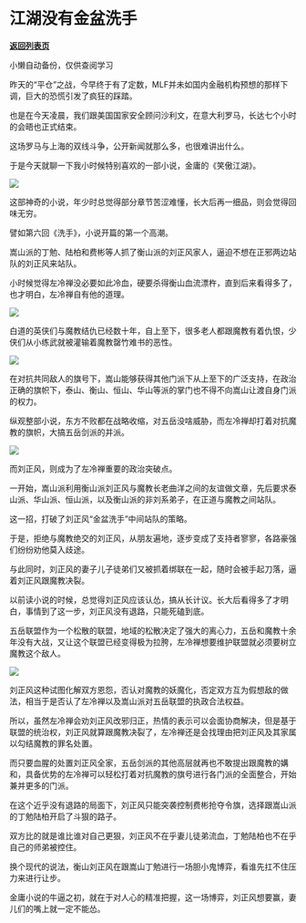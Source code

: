 # 江湖没有金盆洗手

[**返回列表页**](/gzh/政事堂2019)

小懒自动备份，仅供查阅学习

昨天的“平仓”之战，今早终于有了定数，MLF并未如国内金融机构预想的那样下调，巨大的恐慌引发了疯狂的踩踏。

  

也是在今天凌晨，我们跟美国国家安全顾问沙利文，在意大利罗马，长达七个小时的会晤也正式结束。

  

这场罗马与上海的双线斗争，公开新闻就那么多，也很难讲出什么。

  

于是今天就聊一下我小时候特别喜欢的一部小说，金庸的《笑傲江湖》。

  

![](https://mmbiz.qpic.cn/mmbiz_jpg/rxhS23yu8cMicwc5DpXiaNAIY7Mrq3QGMzbZbFPVf47wHIg90W8taOVGoTj2P6XTw8icBukZK2Wn1WN45qr6DZOLg/640?wx_fmt=jpeg)

  

这部神奇的小说，年少时总觉得部分章节苦涩难懂，长大后再一细品，则会觉得回味无穷。  

  

譬如第六回《洗手》，小说开篇的第一个高潮。

  

嵩山派的丁勉、陆柏和费彬等人抓了衡山派的刘正风家人，逼迫不想在正邪两边站队的刘正风来站队。

  

小时候觉得左冷禅没必要如此冷血，硬要杀得衡山血流漂杵，直到后来看得多了，也才明白，左冷禅自有他的道理。

  

![](https://mmbiz.qpic.cn/mmbiz_jpg/rxhS23yu8cMicwc5DpXiaNAIY7Mrq3QGMzFkQ52csPOsYXQcN6f0fLxe1tmiaiasK4laJAUH6x3icRAiaZiaDBl3kLwRg/640?wx_fmt=jpeg)

  

白道的英侠们与魔教结仇已经数十年，自上至下，很多老人都跟魔教有着仇恨，少侠们从小练武就被灌输着魔教罄竹难书的恶性。

  

![](https://mmbiz.qpic.cn/mmbiz_jpg/rxhS23yu8cMicwc5DpXiaNAIY7Mrq3QGMzkZPUgZgJE3MJ1g43OYhGmO3TLSoQmQtdfx9iciauiaR80tF7b3gYst2ibg/640?wx_fmt=jpeg)

  

在对抗共同敌人的旗号下，嵩山能够获得其他门派下从上至下的广泛支持，在政治正确的旗帜下，泰山、衡山、恒山、华山等派的掌门也不得不向嵩山让渡自身门派的权力。

  

纵观整部小说，东方不败都在战略收缩，对五岳没啥威胁，而左冷禅却打着对抗魔教的旗帜，大搞五岳剑派的并派。

  

![](https://mmbiz.qpic.cn/mmbiz_jpg/rxhS23yu8cMicwc5DpXiaNAIY7Mrq3QGMzIkl4EIXntTbHNBOhZX70EVKkZnG6cZ8P1Mp12rwhV4hUhBw4VhA2dA/640?wx_fmt=jpeg)

  

而刘正风，则成为了左冷禅重要的政治突破点。

  

一开始，嵩山派利用衡山派刘正风与魔教长老曲洋之间的友谊做文章，先后要求泰山派、华山派、恒山派，以及衡山派的非刘系弟子，在正道与魔教之间站队。

  

这一招，打破了刘正风“金盆洗手”中间站队的策略。  

  

于是，拒绝与魔教绝交的刘正风，从朋友遍地，逐步变成了支持者寥寥，各路豪强们纷纷劝他莫入歧途。

  

与此同时，刘正风的妻子儿子徒弟们又被抓着绑联在一起，随时会被手起刀落，逼着刘正风跟魔教决裂。

  

以前读小说的时候，总觉得刘正风应该认怂，搞从长计议。长大后看得多了才明白，事情到了这一步，刘正风没有退路，只能死磕到底。  

  

五岳联盟作为一个松散的联盟，地域的松散决定了强大的离心力，五岳和魔教十余年没有大战，又让这个联盟已经变得极为拉胯，左冷禅想要维护联盟就必须要树立魔教这个敌人。

  

![](https://mmbiz.qpic.cn/mmbiz_jpg/rxhS23yu8cMicwc5DpXiaNAIY7Mrq3QGMz5eqibLTEXgQlcGchrtfUsoU7AqEnM5HOTcaEourwX2WiaC4kKdiag4zTA/640?wx_fmt=jpeg)

  

刘正风这种试图化解双方恩怨，否认对魔教的妖魔化，否定双方互为假想敌的做法，相当于是否认了左冷禅以及嵩山派对五岳联盟的执政合法权益。

  

所以，虽然左冷禅会劝刘正风改邪归正，热情的表示可以会面协商解决，但是基于联盟的统治权，刘正风就算跟魔教决裂了，左冷禅还是会找理由把刘正风及其家属以勾结魔教的罪名处置。

  

而只要血腥的处置刘正风全家，五岳剑派的其他高层就再也不敢提出跟魔教的媾和，具备优势的左冷禅可以轻松打着对抗魔教的旗号进行各门派的全面整合，开始兼并更多的门派。  

  

在这个近乎没有退路的局面下，刘正风只能突袭控制费彬抢夺令旗，选择跟嵩山派的丁勉陆柏开启了斗狠的路子。

  

双方比的就是谁比谁对自己更狠，刘正风不在乎妻儿徒弟流血，丁勉陆柏也不在乎自己的师弟被控住。

  

换个现代的说法，衡山刘正风在跟嵩山丁勉进行一场胆小鬼博弈，看谁先扛不住压力来进行让步。

  

金庸小说的牛逼之初，就在于对人心的精准把握，这一场博弈，刘正风想要赢，妻儿们的嘴上就一定不能怂。

  

